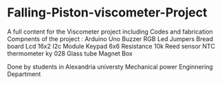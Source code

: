 # Falling-Piston-viscometer-Project
A full content for the Viscometer project including Codes and fabrication 
Compnents of the project :
Arduino Uno
Buzzer 
RGB Led
Jumpers
Bread board 
Lcd 16x2
I2c Module
Keypad 6x6 
Resistance 10k 
Reed sensor 
NTC thermometer ky 028
Glass tube 
Magnet
Box 

Done by students in Alexandria universty Mechanical power Enginnering Department
